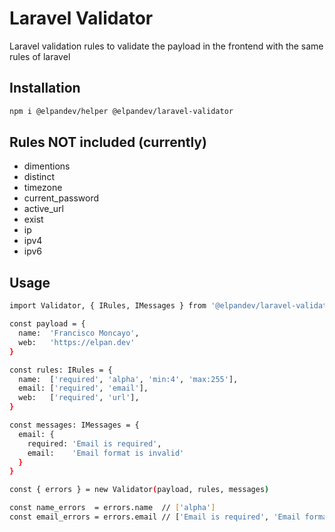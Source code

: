 # Laravel Validator
Laravel validation rules to validate the payload in the frontend with the same rules of laravel

## Installation
```sh
npm i @elpandev/helper @elpandev/laravel-validator
```

## Rules NOT included (currently)
- dimentions
- distinct
- timezone
- current_password
- active_url
- exist
- ip
- ipv4
- ipv6

## Usage
```sh
import Validator, { IRules, IMessages } from '@elpandev/laravel-validator'

const payload = {
  name:  'Francisco Moncayo',
  web:   'https://elpan.dev'
}

const rules: IRules = {
  name:  ['required', 'alpha', 'min:4', 'max:255'],
  email: ['required', 'email'],
  web:   ['required', 'url'],
}

const messages: IMessages = {
  email: {
    required: 'Email is required',
    email:    'Email format is invalid'
  }
}

const { errors } = new Validator(payload, rules, messages)

const name_errors  = errors.name  // ['alpha']
const email_errors = errors.email // ['Email is required', 'Email format is invalid']
```